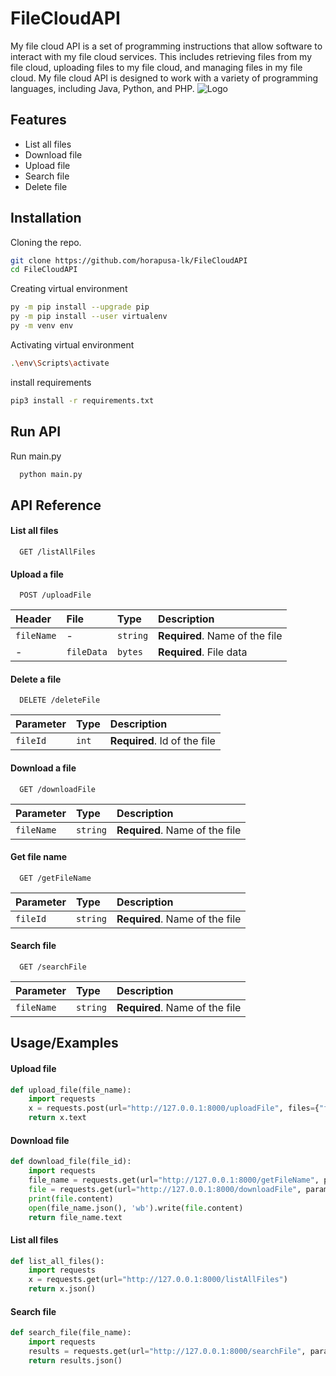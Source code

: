 # FileCloudAPI
My file cloud API is a set of programming instructions that allow software to interact with my file cloud services. This includes retrieving files from my file cloud, uploading files to my file cloud, and managing files in my file cloud. My file cloud API is designed to work with a variety of programming languages, including Java, Python, and PHP.
![Logo](https://telegra.ph/file/fa9cc0cda59028cfdf603.png)

## Features

- List all files
- Download file
- Upload file
- Search file
- Delete file


## Installation

Cloning the repo.
```bash
git clone https://github.com/horapusa-lk/FileCloudAPI
cd FileCloudAPI
```

Creating virtual environment

```bash
py -m pip install --upgrade pip
py -m pip install --user virtualenv
py -m venv env

```
    
Activating virtual environment

```bash
.\env\Scripts\activate
```

install requirements
```bash
pip3 install -r requirements.txt
```


## Run API

Run main.py

```bash
  python main.py
```



## API Reference

#### List all files

```http
  GET /listAllFiles
```

#### Upload a file

```http
  POST /uploadFile
```

| Header | File | Type     | Description                       |
| :-------- | :------- | :------- | :-------------------------------- |
| `fileName`     | - | `string` | **Required**. Name of the file |
| -     | `fileData`| `bytes` | **Required**. File data |

#### Delete a file

```http
  DELETE /deleteFile
```

| Parameter | Type     | Description                       |
| :-------- | :------- | :-------------------------------- |
| `fileId`      | `int` | **Required**. Id of the file |

#### Download a file

```http
  GET /downloadFile
```

| Parameter | Type     | Description                       |
| :-------- | :------- | :-------------------------------- |
| `fileName`      | `string` | **Required**. Name of the file |

#### Get file name

```http
  GET /getFileName
```

| Parameter | Type     | Description                       |
| :-------- | :------- | :-------------------------------- |
| `fileId`      | `string` | **Required**. Name of the file |

#### Search file

```http
  GET /searchFile
```

| Parameter | Type     | Description                       |
| :-------- | :------- | :-------------------------------- |
| `fileName`      | `string` | **Required**. Name of the file |

## Usage/Examples

#### Upload file

```python
def upload_file(file_name):
    import requests
    x = requests.post(url="http://127.0.0.1:8000/uploadFile", files={"fileFata": open(file_name, 'rb')}, headers={"fileName": file_name})
    return x.text
```

#### Download file

```python
def download_file(file_id):
    import requests
    file_name = requests.get(url="http://127.0.0.1:8000/getFileName", params={"fileId": file_id})
    file = requests.get(url="http://127.0.0.1:8000/downloadFile", params={"fileId": file_id})
    print(file.content)
    open(file_name.json(), 'wb').write(file.content)
    return file_name.text
```

#### List all files

```python
def list_all_files():
    import requests
    x = requests.get(url="http://127.0.0.1:8000/listAllFiles")
    return x.json()
```

#### Search file

```python
def search_file(file_name):
    import requests
    results = requests.get(url="http://127.0.0.1:8000/searchFile", params={"fileName": file_name})
    return results.json()
```


